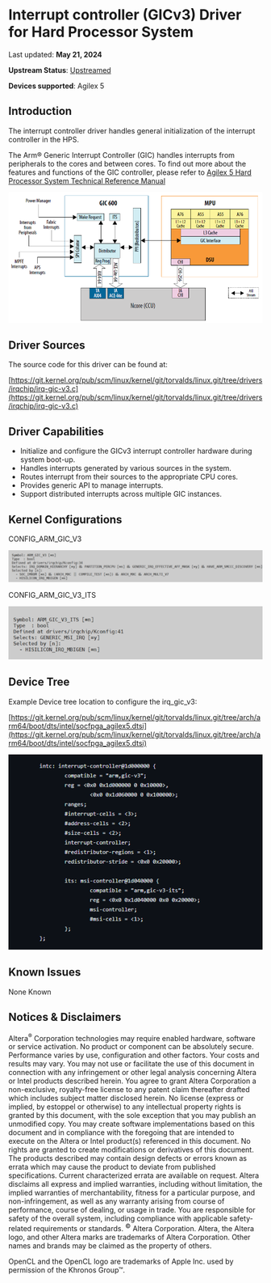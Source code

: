 # **Interrupt controller (GICv3) Driver for Hard Processor System**

Last updated: **May 21, 2024** 

**Upstream Status**: [Upstreamed](https://git.kernel.org/pub/scm/linux/kernel/git/torvalds/linux.git/tree/drivers/irqchip/irq-gic-v3.c)

**Devices supported**: Agilex 5

## **Introduction**

The interrupt controller driver handles general initialization of the interrupt controller in the HPS.

The Arm&reg; Generic Interrupt Controller (GIC) handles interrupts from peripherals to the cores and between cores. To find out more about the features and functions of the GIC controller, please refer to [Agilex 5 Hard Processor System Technical Reference Manual](https://www.intel.com/content/www/us/en/docs/programmable/814346)

![ir1_gic_v3_diagram](images/A5_GIC_system_integration.png)

## **Driver Sources**

The source code for this driver can be found at:

[https://git.kernel.org/pub/scm/linux/kernel/git/torvalds/linux.git/tree/drivers/irqchip/irq-gic-v3.c](https://git.kernel.org/pub/scm/linux/kernel/git/torvalds/linux.git/tree/drivers/irqchip/irq-gic-v3.c)

## **Driver Capabilities**


* Initialize and configure the GICv3 interrupt controller hardware during system boot-up.
* Handles interrupts generated by various sources in the system.
* Routes interrupt from their sources to the appropriate CPU cores.
* Provides generic API to manage interrupts.
* Support distributed interrupts across multiple GIC instances.


## **Kernel Configurations**

CONFIG_ARM_GIC_V3

![irq_gic_v3_config_path](images/irq_gic_v3_config_path.png)

CONFIG_ARM_GIC_V3_ITS

![irq_gic_v3_its_config_path](images/irq_gic_v3_its_config_path.png)

## **Device Tree**

Example Device tree location to configure the irq_gic_v3:

[https://git.kernel.org/pub/scm/linux/kernel/git/torvalds/linux.git/tree/arch/arm64/boot/dts/intel/socfpga_agilex5.dtsi](https://git.kernel.org/pub/scm/linux/kernel/git/torvalds/linux.git/tree/arch/arm64/boot/dts/intel/socfpga_agilex5.dtsi)

![irq_gic_v3_device_tree](images/irq_gic_v3_device_tree.png)

## **Known Issues**

None Known

## Notices & Disclaimers

Altera<sup>&reg;</sup> Corporation technologies may require enabled hardware, software or service activation.
No product or component can be absolutely secure. 
Performance varies by use, configuration and other factors.
Your costs and results may vary. 
You may not use or facilitate the use of this document in connection with any infringement or other legal analysis concerning Altera or Intel products described herein. You agree to grant Altera Corporation a non-exclusive, royalty-free license to any patent claim thereafter drafted which includes subject matter disclosed herein.
No license (express or implied, by estoppel or otherwise) to any intellectual property rights is granted by this document, with the sole exception that you may publish an unmodified copy. You may create software implementations based on this document and in compliance with the foregoing that are intended to execute on the Altera or Intel product(s) referenced in this document. No rights are granted to create modifications or derivatives of this document.
The products described may contain design defects or errors known as errata which may cause the product to deviate from published specifications.  Current characterized errata are available on request.
Altera disclaims all express and implied warranties, including without limitation, the implied warranties of merchantability, fitness for a particular purpose, and non-infringement, as well as any warranty arising from course of performance, course of dealing, or usage in trade.
You are responsible for safety of the overall system, including compliance with applicable safety-related requirements or standards. 
<sup>&copy;</sup> Altera Corporation.  Altera, the Altera logo, and other Altera marks are trademarks of Altera Corporation.  Other names and brands may be claimed as the property of others. 

OpenCL and the OpenCL logo are trademarks of Apple Inc. used by permission of the Khronos Group™. 